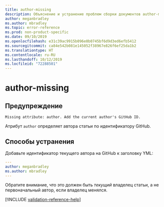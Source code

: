 ```yaml
---
title: author-missing
description: Объяснение и устранение проблем сборки документов author-missing
author: meganbradley
ms.author: mbradley
ms.topic: error-reference
ms.prod: non-product-specific
ms.date: 09/10/2019
ms.openlocfilehash: e31c39ac9915b096e0b0745bf6d9d3ed6efb5412
ms.sourcegitcommit: ca84e542b081e145052f38967e826f6ef25da1b2
ms.translationtype: HT
ms.contentlocale: ru-RU
ms.lasthandoff: 10/12/2019
ms.locfileid: "72288501"
---
```

# <a name="author-missing"></a>author-missing

## <a name="warning"></a>Предупреждение

`Missing attribute: author. Add the current author's GitHub ID.`

Атрибут `author` определяет автора статьи по идентификатору GitHub. 

## <a name="resolution"></a>Способы устранения

Добавьте идентификатор текущего автора на GitHub к заголовку YML:

```yml
---
author: meganbradley
ms.author: mbradley
---
```

Обратите внимание, что это должен быть *текущий* владелец статьи, а не первоначальный автор, если владелец менялся.

<!--make sure to add this file to your includes folder and verify the path-->
[!INCLUDE [validation-reference-help](includes/validation-reference-help.md)]
